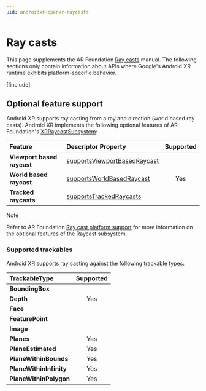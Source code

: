 ```yaml
---
uid: androidxr-openxr-raycasts
---
```

# Ray casts

This page supplements the AR Foundation [Ray casts](xref:arfoundation-raycasts) manual. The following sections only contain information about APIs where Google's Android XR runtime exhibits platform-specific behavior.

[!include[](../snippets/arf-docs-tip.md)]

## Optional feature support

Android XR supports ray casting from a ray and direction (world based ray casts). Android XR implements the following optional features of AR Foundation's [XRRaycastSubsystem](xref:UnityEngine.XR.ARSubsystems.XRRaycastSubsystem):

| Feature                    | Descriptor Property | Supported |
| :------------------------- | :------------------ | :-------: |
| **Viewport based raycast** | [supportsViewportBasedRaycast](xref:UnityEngine.XR.ARSubsystems.XRRaycastSubsystemDescriptor.supportsViewportBasedRaycast)|     |
| **World based raycast**    |  [supportsWorldBasedRaycast](xref:UnityEngine.XR.ARSubsystems.XRRaycastSubsystemDescriptor.supportsWorldBasedRaycast)   | Yes |
| **Tracked raycasts**       | [supportsTrackedRaycasts](xref:UnityEngine.XR.ARSubsystems.XRRaycastSubsystemDescriptor.supportsTrackedRaycasts) |     |

> [!NOTE]
> Refer to AR Foundation [Ray cast platform support](xref:arfoundation-raycasts-platform-support) for more information on the optional features of the Raycast subsystem.

### Supported trackables

Android XR supports ray casting against the following [trackable types](xref:UnityEngine.XR.ARSubsystems.TrackableType):

| TrackableType           | Supported |
| :---------------------- | :-------: |
| **BoundingBox**         |           |
| **Depth**               |    Yes    |
| **Face**                |           |
| **FeaturePoint**        |           |
| **Image**               |           |
| **Planes**              |    Yes    |
| **PlaneEstimated**      |    Yes    |
| **PlaneWithinBounds**   |    Yes    |
| **PlaneWithinInfinity** |    Yes    |
| **PlaneWithinPolygon**  |    Yes    |
